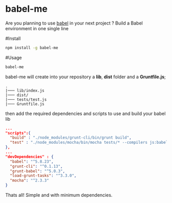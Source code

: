 # babel-me
Are you planning to use [babel](https://babeljs.io/) in your next project ? Build a Babel environment in one single line

#Install
```bash
npm install -g babel-me
```

#Usage
```bash
babel-me
```
babel-me will create into your repository a **lib**, **dist** folder and a **Gruntfile.js**;
``` dir
.
|─── lib/index.js
|─── dist/
|─── tests/test.js
|─── Gruntfile.js
```
then add the required dependencies and scripts to use and build your babel lib
```json
...
"scripts":{
  "build" : "./node_modules/grunt-cli/bin/grunt build",
  "test" : "./node_modules/mocha/bin/mocha tests/* --compilers js:babel/register -t 15s"
},
...
"devDependencies" : {
  "babel": "^5.8.23",
  "grunt-cli": "^0.1.13",
  "grunt-babel": "^5.0.3",
  "load-grunt-tasks": "^3.3.0",
  "mocha": "^2.3.3"
}
```
Thats all! Simple and with minimum dependencies.
